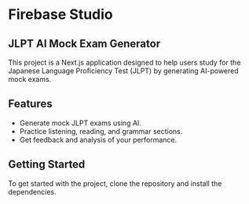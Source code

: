 # Firebase Studio

## JLPT AI Mock Exam Generator

This project is a Next.js application designed to help users study for the Japanese Language Proficiency Test (JLPT) by generating AI-powered mock exams.

## Features

- Generate mock JLPT exams using AI.
- Practice listening, reading, and grammar sections.
- Get feedback and analysis of your performance.

## Getting Started

To get started with the project, clone the repository and install the dependencies.


